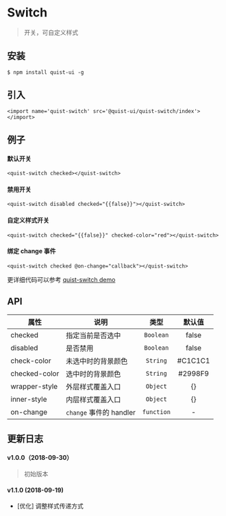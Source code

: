 # Switch

> 开关，可自定义样式


## 安装

```
$ npm install quist-ui -g
```

## 引入
```ux
<import name='quist-switch' src='@quist-ui/quist-switch/index'></import>
```

## 例子

#### 默认开关

```ux
<quist-switch checked></quist-switch>
```

#### 禁用开关

```ux
<quist-switch disabled checked="{{false}}"></quist-switch>
```

#### 自定义样式开关

```ux
<quist-switch checked="{{false}}" checked-color="red"></quist-switch>
```

#### 绑定 change 事件

```ux
<quist-switch checked @on-change="callback"></quist-switch>
```

更详细代码可以参考 [quist-switch demo](https://github.com/JDsecretFE/quist-ui/tree/master/src/Switch/index.ux)

## API 

| 属性 | 说明 | 类型 | 默认值 |
|-------------|------------|:--------:|:-----:|
| checked | 指定当前是否选中 | `Boolean` | false |
| disabled | 是否禁用	 | `Boolean` | false |
| check-color | 未选中时的背景颜色 | `String` | #C1C1C1 |
| checked-color | 选中时的背景颜色 | `String` | #2998F9 |
| wrapper-style | 外层样式覆盖入口 | `Object` | {} |
| inner-style | 内层样式覆盖入口 | `Object` | {} |
| on-change | `change` 事件的 handler | `function` | - |


## 更新日志

#### v1.0.0（2018-09-30）
> 初始版本

#### v1.1.0 (2018-09-19)
* [优化] 调整样式传递方式